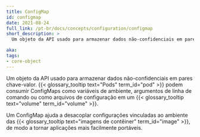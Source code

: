 ```yaml
---
title: ConfigMap
id: configmap
date: 2021-08-24
full_link: /pt-br/docs/concepts/configuration/configmap
short_description: >
  Um objeto da API usado para armazenar dados não-confidenciais em pares chave-valor. Pode ser consumido como variáveis de ambiente, argumentos de linha de comando, ou arquivos de configuração em um volume.

aka:
tags:
- core-object
---
```

Um objeto da API usado para armazenar dados não-confidenciais em pares chave-valor.
{{< glossary_tooltip text="Pods" term_id="pod" >}} podem consumir ConfigMaps como variáveis de ambiente, argumentos de linha de comando ou como arquivos de configuração em um {{< glossary_tooltip text="volume" term_id="volume" >}}.

<!--more-->

Um ConfigMap ajuda a desacoplar configurações vinculadas ao ambiente das {{< glossary_tooltip text="imagens de contêiner" term_id="image" >}}, de modo a tornar aplicações mais facilmente portáveis.